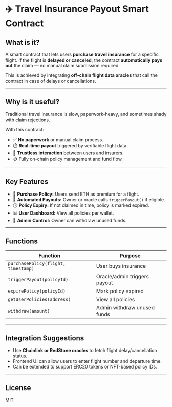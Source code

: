 # ✈️ Travel Insurance Payout Smart Contract

## What is it?

A smart contract that lets users **purchase travel insurance** for a specific flight. If the flight is **delayed or canceled**, the contract **automatically pays out** the claim — no manual claim submission required.

This is achieved by integrating **off-chain flight data oracles** that call the contract in case of delays or cancellations.

---

## Why is it useful?

Traditional travel insurance is slow, paperwork-heavy, and sometimes shady with claim rejections.

With this contract:

- ✅ **No paperwork** or manual claim process.
- ⏱️ **Real-time payout** triggered by verifiable flight data.
- 🤝 **Trustless interaction** between users and insurers.
- 🪙 Fully on-chain policy management and fund flow.

---

## Key Features

- 🔐 **Purchase Policy:** Users send ETH as premium for a flight.
- 💸 **Automated Payouts:** Owner or oracle calls `triggerPayout()` if eligible.
- 🕑 **Policy Expiry:** If not claimed in time, policy is marked expired.
- 📊 **User Dashboard:** View all policies per wallet.
- 👑 **Admin Control:** Owner can withdraw unused funds.

---

## Functions

| Function                            | Purpose                      |
| ----------------------------------- | ---------------------------- |
| `purchasePolicy(flight, timestamp)` | User buys insurance          |
| `triggerPayout(policyId)`           | Oracle/admin triggers payout |
| `expirePolicy(policyId)`            | Mark policy expired          |
| `getUserPolicies(address)`          | View all policies            |
| `withdraw(amount)`                  | Admin withdraw unused funds  |

---

## Integration Suggestions

- Use **Chainlink or RedStone oracles** to fetch flight delay/cancellation status.
- Frontend UI can allow users to enter flight number and departure time.
- Can be extended to support ERC20 tokens or NFT-based policy IDs.

---

## License

MIT
